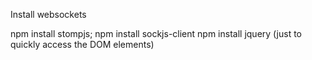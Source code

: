 Install websockets 

npm install stompjs;
npm install sockjs-client
npm install jquery (just to quickly access the DOM elements)

